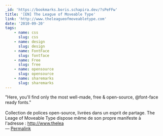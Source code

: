 ```yaml
---
_id: 'https://bookmarks.boris.schapira.dev/?sPeFFw'
title: '[EN] The League of Moveable Type'
link: 'http://www.theleagueofmoveabletype.com'
date: '2010-09-20'
tags:
    - name: css
      slug: css
    - name: design
      slug: design
    - name: FontFace
      slug: fontface
    - name: Free
      slug: free
    - name: opensource
      slug: opensource
    - name: sharemarks
      slug: sharemarks
---
```


&quot;Here, you'll find only the most well-made, free &amp; open-source,
@font-face ready fonts.&quot;<br /> <br /> Collection de polices open-source,
livrées dans un esprit de partage. The Leage of Moveable Type dispose même de
son propre manifeste à l'adresse :
<a href="http://www.thelea">http://www.thelea</a> <br>&#8212;
<a href="https://bookmarks.boris.schapira.dev/?sPeFFw" title="Permalink">Permalink</a>
